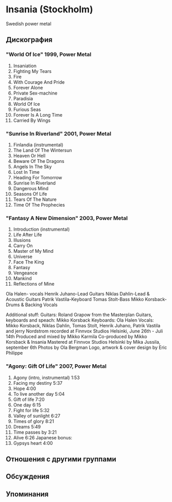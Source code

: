 # Insania (Stockholm)

Swedish power metal

## Дискография

### "World Of Ice" 1999, Power Metal

01. Insaniation 
02. Fighting My Tears 
03. Fire 
04. With Courage And Pride 
05. Forever Alone 
06. Private Sex-machine 
07. Paradisia 
08. World Of Ice 
09. Furious Seas 
10. Forever Is A Long Time 
11. Carried By Wings

### "Sunrise In Riverland" 2001, Power Metal

01. Finlandia (instrumental) 
02. The Land Of The Wintersun 
03. Heaven Or Hell 
04. Beware Of The Dragons 
05. Angels In The Sky 
06. Lost In Time 
07. Heading For Tomorrow 
08. Sunrise In Riverland 
09. Dangerous Mind 
10. Seasons Of Life 
11. Tears Of The Nature 
12. Time Of The Prophecies

### "Fantasy A New Dimension" 2003, Power Metal

01. Introduction (instrumental)
02. Life After Life
03. Illusions
04. Carry On
05. Master of My Mind
06. Universe
07. Face The King
08. Fantasy
09. Vengeance
10. Mankind
11. Reflections of Mine

Ola Halen- vocals
Henrik Juhano-Lead Guitars
Niklas Dahlin-Lead & Acoustic Guitars
Patrik Vastila-Keyboard
Tomas Stolt-Bass
Mikko Korsback-Drums & Backing Vocals

Additional stuff:
Guitars: Roland Grapow from the Masterplan
Guitars, keyboards and speach: Mikko Korsback
Keyboards: Ola Halen
Vocals: Mikko Korsback, Niklas Dahlin, Tomas
Stolt, Henrik Juhano, Patrik Vastila and jerry
Nordstrom
recorded at Finnvox Studios Helsinki, June 26th -
Juli 14th
Produced and mixed by Mikko Karmila
Co-produced by Mikko Korsback & Insania
Mastered at Finnvox Studios Helsinki by Mika
Jussila, september 6th
Photos by Ola Bergman
Logo, artwork & cover design by Eric Philippe

### "Agony: Gift Of Life" 2007, Power Metal

01. Agony (intro, instrumental) 1:53
02. Facing my destiny 5:37
03. Hope 4:00
04. To live another day 5:04
05. Gift of life 7:20
06. One day 6:15
07. Fight for life 5:32
08. Valley of sunlight 6:27
09. Times of glory 8:21
10. Dreams 5:49
11. Time passes by 3:21
12. Alive 6:26
Japanese bonus:
13. Gypsys heart 4:00


## Отношения с другими группами


## Обсуждения


## Упоминания

